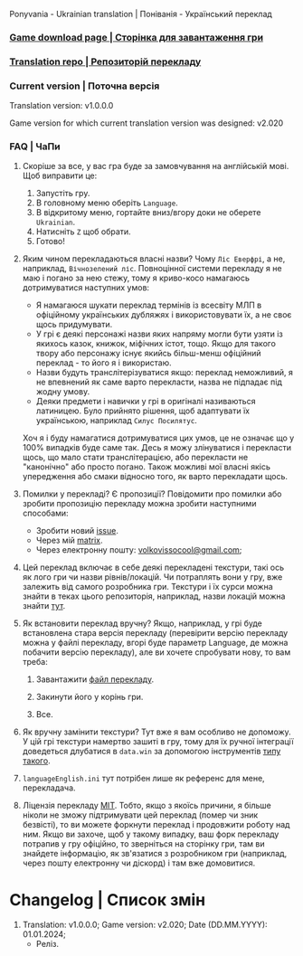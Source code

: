 Ponyvania - Ukrainian translation | Поніванія - Український переклад

### [Game download page | Сторінка для завантаження гри](https://gamejolt.com/games/Ponyvania/232954)

### [Translation repo | Репозиторій перекладу](https://github.com/Vovkiv/Ponyvania-ukr)

### Current version | Поточна версія

Translation version: v1.0.0.0

Game version for which current translation version was designed: v2.020

### FAQ | ЧаПи

1. Скоріше за все, у вас гра буде за замовчування на англійській мові. Щоб виправити це:
     1. Запустіть гру.
     2. В головному меню оберіть `Language`.
     3. В відкритому меню, гортайте вниз/вгору доки не оберете `Ukrainian`.
     4. Натисніть `Z` щоб обрати.
     5. Готово!
2. Яким чином перекладаються власні назви? Чому `Ліс Еверфрі`, а не, наприклад, `Вічнозелений ліс`.
     Повноцінної системи перекладу я не маю і погано за нею стежу, тому я криво-косо намагаюсь дотримуватися наступних умов:
   
    * Я намагаюся шукати переклад термінів із всесвіту МЛП в офіційному українських дубляжях і використовувати їх, а не своє щось придумувати.
    * У грі є деякі персонажі назви яких напряму могли бути узяти із якихось казок, книжок, міфічних істот, тощо. Якщо для такого твору або персонажу існує якийсь більш-менш офіційний переклад - то його я і використаю.
    * Назви будуть транслітерізуватися якщо: переклад неможливий, я не впевнений як саме варто перекласти, назва не підпадає під жодну умову.
    * Деяки предмети і навички у грі в оригіналі називаються латиницею. Було прийнято рішення, щоб адаптувати їх українською, наприклад `Силус Посилятус`.
  
     Хоч я і буду намагатися дотримуватися цих умов, це не означає що у 100% випадків буде саме так. Десь я можу злінуватися і перекласти щось, що мало стати транслітерацією, або перекласти не "канонічно" або просто погано. Також можливі мої власні якісь упередження або смаки відносно того, як варто перекладати щось.

3. Помилки у перекладі? Є пропозиції?
    Повідомити про помилки або зробити пропозицію перекладу можна зробити наступними способами:
   
   * Зробити новий [issue](https://github.com/Vovkiv/Ponyvania-ukr/issues/new).
   * Через мій [matrix](https://matrix.to/#/@vovkiv:matrix.org).
   * Через електронну пошту: volkovissocool@gmail.com;

4. Цей переклад включає в себе деякі перекладені текстури, такі ось як лого гри чи назви рівнів/локацій. Чи потраплять вони у гру, вже залежить від самого розробника гри. Текстури і їх сурси можна знайти в теках цього репозиторія, наприклад, назви локацій можна знайти [тут](level_names).

5. Як встановити переклад вручну? Якщо, наприклад, у грі буде встановлена стара версія перекладу (перевірити версію перекладу можна у файлі перекладу, вгорі буде параметр Language, де можна побачити версію перекладу), але ви хочете спробувати нову, то вам треба:
     1. Завантажити [файл перекладу](languageUkrainian.ini).
  
     2. Закинути його у корінь гри.
  
     3. Все.
        
6. Як вручну замінити текстури? Тут вже я вам особливо не допоможу. У цій грі текстури намертво зашиті в гру, тому для їх ручної інтеграції доведеться длубатися в `data.win` за допомогою інструментів [типу такого](https://github.com/krzys-h/UndertaleModTool).
   
7. `languageEnglish.ini` тут потрібен лише як референс для мене, перекладача.
   
8. Ліцензія перекладу [MIT](LICENSE). Тобто, якщо з якоїсь причини, я більше ніколи не зможу підтримувати цей переклад (помер чи зник безвісті), то ви можете форкнути переклад і продовжити роботу над ним. Якщо ви захоче, щоб у такому випадку, ваш форк перекладу потрапив у гру офіційно, то зверніться на сторінку гри, там ви знайдете інформацію, як зв'язатися з розробником гри (наприклад, через пошту електронну чи діскорд) і там вже домовитися.

# Changelog | Список змін
1. Translation: v1.0.0.0; Game version: v2.020; Date (DD.MM.YYYY): 01.01.2024;
     * Реліз.
